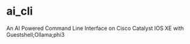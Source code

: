# ai_cli
An AI Powered Command Line Interface on Cisco Catalyst IOS XE with Guestshell;Ollama;phi3 
